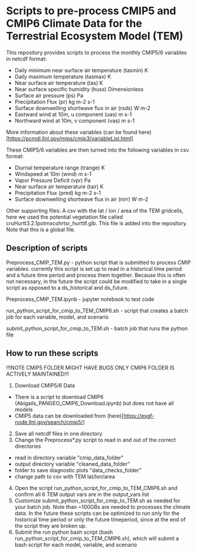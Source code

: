 # Scripts to pre-process CMIP5 and CMIP6 Climate Data for the Terrestrial Ecosystem Model (TEM)

This repository provides scripts to process the monthly CMIP5/6 variables in netcdf format: 
- Daily minimum near surface air temperature (tasmin) K
- Daily maximum temperature (tasmax) K
- Near surface air temperature (tas) K
- Near surface specific humidity (huss) Dimensionless
- Surface air pressure (ps) Pa
- Precipitation Flux (pr) kg m-2 s-1
- Surface downwelling shortwave flux in air (rsds) W m-2
- Eastward wind at 10m, u component (uas) m s-1
- Northward wind at 10m, v component (vas) m s-1

More information about these variables (can be found here)[https://pcmdi.llnl.gov/mips/cmip3/variableList.html]  

These CMIP5/6 variables are then turned into the following variables in csv format: 
- Diurnal temperature range (trange) K
- Windspeed at 10m (wind) m s-1
- Vapor Pressure Deficit (vpr) Pa
- Near surface air temperature (tair) K
- Precipitation Flux (pred) kg m-2 s-1
- Surface downwelling shortwave flux in air (nirr) W m-2 

Other supporting files:
A csv with the lat / lon / area of the TEM gridcells, here we used the potential vegetation file called cruHurtt3.2.1potmxcohrtsr_hurttlf.glb. This file is added into the repository. Note that this is a global file.

## Description of scripts
Preprocess_CMIP_TEM.py - python script that is submitted to process CMIP variables. currently this script is set up to read in a historical time period and a future time period and process them together. Because this is often not necessary, in the future the script could be modified to take in a single script as opposed to a ds_historical and ds_future.
  
Preprocess_CMIP_TEM.ipynb - jupyter notebook to test code  
 
run_python_script_for_cmip_to_TEM_CMIP6.sh - script that creates a batch job for each variable, model, and scenario
  
submit_python_script_for_cmip_to_TEM.sh - batch job that runs the python file 
  

## How to run these scripts
!!!NOTE CMIP5 FOLDER MIGHT HAVE BUGS ONLY CMIP6 FOLDER IS ACTIVELY MAINTAINED!!! 
1. Download CMIP5/6 Data 
  - There is a script to download CMIP6 (Abigails_PANGEO_CMIP6_Download.ipynb) but does not have all models
  - CMIP5 data can be downloaded from (here)[https://esgf-node.llnl.gov/search/cmip5/]
2. Save all netcdf files in one directory
3. Change the Preprocess*.py script to read in and out of the correct directories
  - read in directory variable "cmip_data_folder"
  - output directory variable "cleaned_data_folder"
  - folder to save diagnostic plots "data_checks_folder"
  - change path to csv with TEM lat/lon/area
4. Open the script run_python_script_for_cmip_to_TEM_CMIP6.sh and confirm all 6 TEM output vars are in the output_vars list
5. Customize submit_python_script_for_cmip_to_TEM.sh as needed for your batch job. Note than ~100GBs are needed to processes the climate data. In the future these scripts can be optimized to run only for the historical time period or only the future timeperiod, since at the end of the script they are broken up.
6. Submit the run python bash script (bash run_python_script_for_cmip_to_TEM_CMIP6.sh), which will submit a bash script for each model, variable, and scenario
